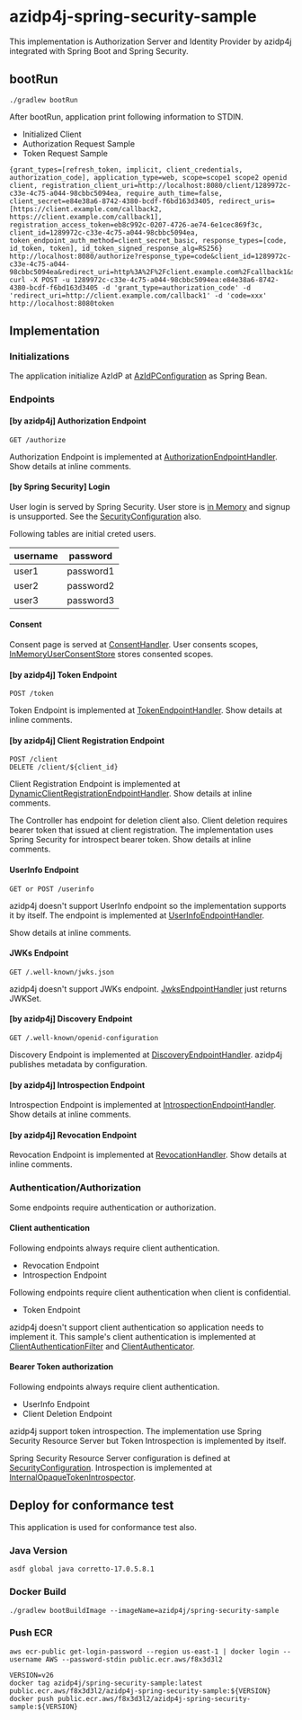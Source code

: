 # azidp4j-spring-security-sample

This implementation is Authorization Server and Identity Provider by azidp4j integrated with Spring Boot and Spring Security.

## bootRun

```
./gradlew bootRun
```

After bootRun, application print following information to STDIN.

* Initialized Client
* Authorization Request Sample
* Token Request Sample

```
{grant_types=[refresh_token, implicit, client_credentials, authorization_code], application_type=web, scope=scope1 scope2 openid client, registration_client_uri=http://localhost:8080/client/1289972c-c33e-4c75-a044-98cbbc5094ea, require_auth_time=false, client_secret=e84e38a6-8742-4380-bcdf-f6bd163d3405, redirect_uris=[https://client.example.com/callback2, https://client.example.com/callback1], registration_access_token=eb8c992c-0207-4726-ae74-6e1cec869f3c, client_id=1289972c-c33e-4c75-a044-98cbbc5094ea, token_endpoint_auth_method=client_secret_basic, response_types=[code, id_token, token], id_token_signed_response_alg=RS256}
http://localhost:8080/authorize?response_type=code&client_id=1289972c-c33e-4c75-a044-98cbbc5094ea&redirect_uri=http%3A%2F%2Fclient.example.com%2Fcallback1&scope=scope1
curl -X POST -u 1289972c-c33e-4c75-a044-98cbbc5094ea:e84e38a6-8742-4380-bcdf-f6bd163d3405 -d 'grant_type=authorization_code' -d 'redirect_uri=http://client.example.com/callback1' -d 'code=xxx' http://localhost:8080token
```

## Implementation

### Initializations

The application initialize AzIdP at [AzIdPConfiguration](https://github.com/inabajunmr/azidp4j/blob/f402ee91901900cc7f0db36d5288622516e47d19/azidp4j-spring-security-sample/src/main/java/org/azidp4j/springsecuritysample/AzIdPConfiguration.java#L35) as Spring Bean.

### Endpoints

#### [by azidp4j] Authorization Endpoint 

```
GET /authorize
```

Authorization Endpoint is implemented at [AuthorizationEndpointHandler](https://github.com/inabajunmr/azidp4j/blob/f402ee91901900cc7f0db36d5288622516e47d19/azidp4j-spring-security-sample/src/main/java/org/azidp4j/springsecuritysample/handler/AuthorizationEndpointHandler.java#L46).
Show details at inline comments. 

#### [by Spring Security] Login

User login is served by Spring Security.
User store is [in Memory](https://github.com/inabajunmr/azidp4j/blob/main/azidp4j-spring-security-sample/src/main/java/org/azidp4j/springsecuritysample/SecurityConfiguration.java#L65) and signup is unsupported.
See the [SecurityConfiguration](https://github.com/inabajunmr/azidp4j/blob/main/azidp4j-spring-security-sample/src/main/java/org/azidp4j/springsecuritysample/SecurityConfiguration.java#L47) also.

Following tables are initial creted users.

| username | password  |
|----------|-----------|
| user1    | password1 |
| user2    | password2 |
| user3    | password3 |

#### Consent

Consent page is served at [ConsentHandler](https://github.com/inabajunmr/azidp4j/blob/f402ee91901900cc7f0db36d5288622516e47d19/azidp4j-spring-security-sample/src/main/java/org/azidp4j/springsecuritysample/handler/ConsentHandler.java#L28).
User consents scopes, [InMemoryUserConsentStore](https://github.com/inabajunmr/azidp4j/blob/f402ee91901900cc7f0db36d5288622516e47d19/azidp4j-spring-security-sample/src/main/java/org/azidp4j/springsecuritysample/handler/ConsentHandler.java#L43) stores consented scopes.

#### [by azidp4j] Token Endpoint

```
POST /token
```

Token Endpoint is implemented at [TokenEndpointHandler](https://github.com/inabajunmr/azidp4j/blob/f402ee91901900cc7f0db36d5288622516e47d19/azidp4j-spring-security-sample/src/main/java/org/azidp4j/springsecuritysample/handler/TokenEndpointHandler.java#L33).
Show details at inline comments.

#### [by azidp4j] Client Registration Endpoint

```
POST /client
DELETE /client/${client_id}
```

Client Registration Endpoint is implemented at [DynamicClientRegistrationEndpointHandler](https://github.com/inabajunmr/azidp4j/blob/f402ee91901900cc7f0db36d5288622516e47d19/azidp4j-spring-security-sample/src/main/java/org/azidp4j/springsecuritysample/handler/DynamicClientRegistrationEndpointHandler.java#L34).
Show details at inline comments.

The Controller has endpoint for deletion client also.
Client deletion requires bearer token that issued at client registration.
The implementation uses Spring Security for introspect bearer token.
Show details at inline comments.

#### UserInfo Endpoint

```
GET or POST /userinfo
```

azidp4j doesn't support UserInfo endpoint so the implementation supports it by itself.
The endpoint is implemented at [UserInfoEndpointHandler](https://github.com/inabajunmr/azidp4j/blob/f402ee91901900cc7f0db36d5288622516e47d19/azidp4j-spring-security-sample/src/main/java/org/azidp4j/springsecuritysample/handler/UserInfoEndpointHandler.java#L27).

Show details at inline comments.

#### JWKs Endpoint

```
GET /.well-known/jwks.json
```

azidp4j doesn't support JWKs endpoint.
[JwksEndpointHandler](https://github.com/inabajunmr/azidp4j/blob/f402ee91901900cc7f0db36d5288622516e47d19/azidp4j-spring-security-sample/src/main/java/org/azidp4j/springsecuritysample/handler/JwksEndpointHandler.java#L23) just returns JWKSet.

#### [by azidp4j] Discovery Endpoint

```
GET /.well-known/openid-configuration
```

Discovery Endpoint is implemented at [DiscoveryEndpointHandler](https://github.com/inabajunmr/azidp4j/blob/f402ee91901900cc7f0db36d5288622516e47d19/azidp4j-spring-security-sample/src/main/java/org/azidp4j/springsecuritysample/handler/DiscoveryEndpointHandler.java#L25).
azidp4j publishes metadata by configuration.

#### [by azidp4j] Introspection Endpoint

Introspection Endpoint is implemented at [IntrospectionEndpointHandler](https://github.com/inabajunmr/azidp4j/blob/f402ee91901900cc7f0db36d5288622516e47d19/azidp4j-spring-security-sample/src/main/java/org/azidp4j/springsecuritysample/handler/IntrospectionEndpointHandler.java#L35).
Show details at inline comments.

#### [by azidp4j] Revocation Endpoint

Revocation Endpoint is implemented at [RevocationHandler](https://github.com/inabajunmr/azidp4j/blob/f402ee91901900cc7f0db36d5288622516e47d19/azidp4j-spring-security-sample/src/main/java/org/azidp4j/springsecuritysample/handler/RevocationHandler.java#L34).
Show details at inline comments.

### Authentication/Authorization

Some endpoints require authentication or authorization.

#### Client authentication

Following endpoints always require client authentication.

* Revocation Endpoint
* Introspection Endpoint

Following endpoints require client authentication when client is confidential.

* Token Endpoint

azidp4j doesn't support client authentication so application needs to implement it.
This sample's client authentication is implemented at [ClientAuthenticationFilter](https://github.com/inabajunmr/azidp4j/blob/f402ee91901900cc7f0db36d5288622516e47d19/azidp4j-spring-security-sample/src/main/java/org/azidp4j/springsecuritysample/authentication/ClientAuthenticationFilter.java) and [ClientAuthenticator](https://github.com/inabajunmr/azidp4j/blob/main/azidp4j-spring-security-sample/src/main/java/org/azidp4j/springsecuritysample/authentication/ClientAuthenticator.java).

#### Bearer Token authorization

Following endpoints always require client authentication.

* UserInfo Endpoint
* Client Deletion Endpoint

azidp4j support token introspection.
The implementation use Spring Security Resource Server but Token Introspection is implemented by itself.

Spring Security Resource Server configuration is defined at [SecurityConfiguration](https://github.com/inabajunmr/azidp4j/blob/f402ee91901900cc7f0db36d5288622516e47d19/azidp4j-spring-security-sample/src/main/java/org/azidp4j/springsecuritysample/SecurityConfiguration.java#L48).
Introspection is implemented at [InternalOpaqueTokenIntrospector](https://github.com/inabajunmr/azidp4j/blob/f402ee91901900cc7f0db36d5288622516e47d19/azidp4j-spring-security-sample/src/main/java/org/azidp4j/springsecuritysample/authentication/InternalOpaqueTokenIntrospector.java).

## Deploy for conformance test

This application is used for conformance test also.

### Java Version

```
asdf global java corretto-17.0.5.8.1    
```

### Docker Build

```
./gradlew bootBuildImage --imageName=azidp4j/spring-security-sample
```

### Push ECR

```
aws ecr-public get-login-password --region us-east-1 | docker login --username AWS --password-stdin public.ecr.aws/f8x3d3l2
```

```
VERSION=v26
docker tag azidp4j/spring-security-sample:latest public.ecr.aws/f8x3d3l2/azidp4j-spring-security-sample:${VERSION}
docker push public.ecr.aws/f8x3d3l2/azidp4j-spring-security-sample:${VERSION}
```
